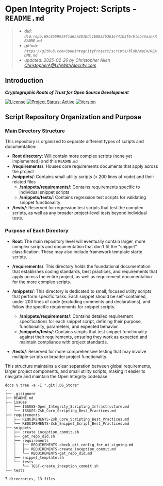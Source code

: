 # Open Integrity Project: Scripts - `README.md`
> - _did: `did:repo:69c8659959f1a6aa281bdc1b8653b381e741b3f6/blob/main/README.md`_
> - _github: `https://github.com/OpenIntegrityProject/scripts/blob/main/README.md`_
> - _updated: 2025-02-26 by Christopher Allen <ChristopherA@LifeWithAlacrity.com>_

## Introduction

_**Cryptographic Roots of Trust for Open Source Development**_

[![License](https://img.shields.io/badge/License-BSD_2--Clause--Patent-blue.svg)](https://spdx.org/licenses/BSD-2-Clause-Patent.html)
[![Project Status: Active](https://www.repostatus.org/badges/latest/wip.svg)](https://www.repostatus.org/#wip)
[![Version](https://img.shields.io/badge/version-0.1.0-blue.svg)](CHANGELOG.md)

## Script Repository Organization and Purpose

### Main Directory Structure

This repository is organized to separate different types of scripts and documentation:

- **Root directory**: Will contain more complex scripts (none yet implemented) and this `README.md`
- **/requirements/**: Houses core requirements documents that apply across the project
- **/snippets/**: Contains small utility scripts (< 200 lines of code) and their related files
  - **/snippets/requirements/**: Contains requirements specific to individual snippet scripts
  - **/snippets/tests/**: Contains regression test scripts for validating snippet functionality
- **/tests/**: Reserved for regression test scripts that test the complex scripts, as well as any broader project-level tests beyond individual tests.

### Purpose of Each Directory

- **Root**: The main repository level will eventually contain larger, more complex scripts and documentation that don't fit the "snippet" classification. These may also include framework template starte scripts.

- **/requirements/**: This directory holds the foundational documentation that establishes coding standards, best practices, and requirements that apply across the entire project, as well as requirement documentation for the more complex scripts.

- **/snippets/**: This directory is dedicated to small, focused utility scripts that perform specific tasks. Each snippet should be self-contained, under 200 lines of code (excluding comments and declarations), and follow the specific requirements for snippet scripts.
  - **/snippets/requirements/**: Contains detailed requirement specifications for each snippet script, defining their purpose, functionality, parameters, and expected behavior.
  - **/snippets/tests/**: Contains scripts that test snippet functionality against their requirements, ensuring they work as expected and maintain compliance with project standards.

- **/tests/**: Reserved for more comprehensive testing that may involve multiple scripts or broader project functionality.

This structure maintains a clear separation between global requirements, larger project components, and small utility scripts, making it easier to navigate and maintain the Open Integrity codebase.

```console
docs % tree -a -I ".git|.DS_Store"
.
├── .gitignore
├── README.md
├── issues
│   ├── ISSUES-Open_Integrity_Scripting_Infrastructure.md
│   └── ISSUES-Zsh_Core_Scripting_Best_Practices.md
├── requirements
│   ├── REQUIREMENTS-Zsh_Core_Scripting_Best_Practices.md
│   └── REQUIREMENTS-Zsh_Snippet_Script_Best_Practices.md
├── snippets
│   ├── create_inception_commit.sh
│   ├── get_repo_did.sh
│   ├── requirements
│   │   ├── REQUIREMENTS-check_git_config_for_oi_signing.md
│   │   ├── REQUIREMENTS-create_inception_commit.md
│   │   └── REQUIREMENTS-get_repo_did.md
│   ├── snippet_template.sh
│   └── tests
│       └── TEST-create_inception_commit.sh
└── tests

7 directories, 13 files
```

